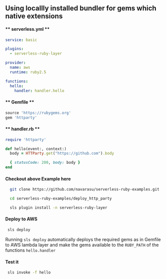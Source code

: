 
##  Using locallly installed bundler for gems which native  extensions 

<!-- tabs:start -->

#### ** serverless.yml **

```yml
service: basic

plugins:
  - serverless-ruby-layer

provider:
  name: aws
  runtime: ruby2.5

functions:
  hello:
    handler: handler.hello
  ```

#### ** Gemfile **

```ruby
source 'https://rubygems.org'
gem 'httparty'
```

#### ** handler.rb **

```ruby
require 'httparty'

def hello(event:, context:)
  body = HTTParty.get("https://github.com").body

  { statusCode: 200, body: body }
end

```

<!-- tabs:end -->

#### Checkout above Example here


```bash
  git clone https://github.com/navarasu/serverless-ruby-examples.git
```
```bash
  cd serverless-ruby-examples/deploy_http_party

  sls plugin install -n serverless-ruby-layer

```

#### Deploy to AWS

```bash
 sls deploy
```

Running `sls deploy` automatically deploys the required gems as in Gemfile to AWS lambda layer and make the gems available to the `RUBY_PATH` of the functions `hello.handler`


#### Test it

```bash
 sls invoke -f hello

```
